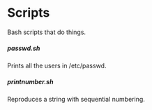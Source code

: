# Scripts
Bash scripts that do things.

##### passwd.sh
Prints all the users in /etc/passwd.

##### printnumber.sh
Reproduces a string with sequential numbering.

